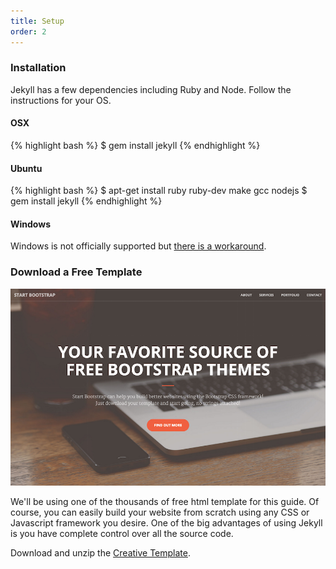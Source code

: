 ```yaml
---
title: Setup
order: 2
---
```


### Installation

Jekyll has a few dependencies including Ruby and Node. Follow the instructions for your OS.

#### OSX
{% highlight bash %}
$ gem install jekyll
{% endhighlight %}

#### Ubuntu
{% highlight bash %}
$ apt-get install ruby ruby-dev make gcc nodejs
$ gem install jekyll
{% endhighlight %}

#### Windows
Windows is not officially supported but [there is a workaround](http://jekyllrb.com/docs/windows/).

### Download a Free Template
![Crafty Template](/img/guide/template.png)

We'll be using one of the thousands of free html template for this guide. Of course, you can easily build your website from scratch using any CSS or Javascript framework you desire. One of the big advantages of using Jekyll is you have complete control over all the source code.

Download and unzip the [Creative Template](/creative.zip).

